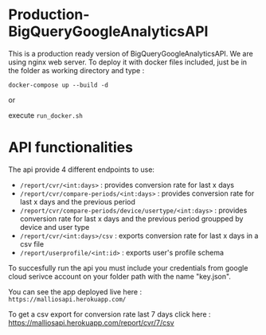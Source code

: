 # Production-BigQueryGoogleAnalyticsAPI

This is a production ready version of BigQueryGoogleAnalyticsAPI. We are using nginx web server. To deploy it with docker files included, just be in the folder as working directory and type : 

``docker-compose up --build -d ``

or 

execute ``run_docker.sh``

# API functionalities

The api provide 4 different endpoints to use:

- ``/report/cvr/<int:days>`` : provides conversion rate for last x days
- ``/report/cvr/compare-periods/<int:days>`` : provides conversion rate for last x days and the previous period
- ``/report/cvr/compare-periods/device/usertype/<int:days>`` : provides conversion rate for last x days and the previous period groupped by device and user type
- ``/report/cvr/<int:days>/csv`` : exports conversion rate for last x days in a csv file
- ``/report/userprofile/<int:id>`` : exports user's profile schema

To succesfully run the api you must include your credentials from google cloud serivce account on your folder path with the name "key.json".


You can see the app deployed live here : ``https://malliosapi.herokuapp.com/``

To get a csv export for conversion rate last 7 days click here : https://malliosapi.herokuapp.com/report/cvr/7/csv
